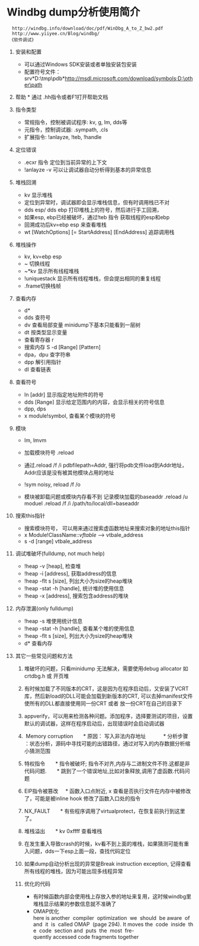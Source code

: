 # Windbg dump分析使用简介
	  http://windbg.info/download/doc/pdf/WinDbg_A_to_Z_bw2.pdf
	  http://www.yiiyee.cn/Blog/windbg/
	 《软件调试》

1.	安装和配置
	* 可以通过Windows SDK安装或者单独安装包安装
	* 配置符号文件： srv\*D:\tmp\pdb\*http://msdl.microsoft.com/download/symbols;D:\other\path

2.	 帮助
	* 通过 .hh指令或者F1打开帮助文档

3.	指令类型
	* 常规指令，控制被调试程序: kv, g, lm, dds等
	* 元指令，控制调试器: .sympath, .cls
	* 扩展指令: !anlayze, !teb, !handle

4.	定位错误
	* .ecxr 指令 定位到当前异常的上下文
	* !anlayze -v 可以让调试器自动分析得到基本的异常信息

5. 	堆栈回溯
	 * kv 显示堆栈
	 * 定位到异常时，调试器即会显示堆栈信息，但有时调用栈已不对
	 *  dds esp/ dds ebp 打印堆栈上的符号，然后进行手工回溯，
	 * 如果esp, ebp已经被破坏，通过!teb 指令 获取线程的esp和ebp
	 * 回溯成功后kv=ebp esp 来查看堆栈
	 * wt [WatchOptions] [= StartAddress] [EndAddress]  追踪调用栈

6. 	堆栈操作
	* kv, kv=ebp esp
	* ~ 切换线程
	* ~*kv 显示所有线程堆栈
	* !uniquestack 显示所有线程堆栈，但会提出相同的重复线程
	* .frame切换栈帧

7.	查看内存
	* d*
	* dds 查符号
	* dv 查看局部变量 minidump下基本只能看到一层树
	* dt 按类型显示变量 
	* 查看寄存器 r
	* 搜索内存 S -d [Range] [Pattern]
	* dpa，dpu 查字符串
	* dpp 解引用指针 
	* dl 查看链表

8. 查看符号
	* ln [addr] 显示指定地址附件的符号
	* dds [Range] 显示给定范围内的内容，会显示相关的符号信息
	* dpp, dps
	* x module!symbol, 查看某个模块的符号

9. 模块
	* lm, lmvm
	* 加载模块符号 .reload
	*  通过.reload /f /i pdbfilepath=Addr, 强行将pdb文件load到Addr地址， Addr应该是没有被其他模块占用的地址
	* !sym noisy, reload /f /o
		 
	* 模块被卸载问题或模块内存看不到
		记录模块加载的baseaddr
		.reload /u moduel
		.reload /f /i /path/to/local/dll=baseaddr


10. 搜索this指针
	* 搜索模块符号， 可以用来通过搜索虚函数地址来搜索对象的地址this指针
	* x Module!ClassName::*vftable* --> vtbale_address
	* s -d [range] vtbale_address

11. 调试堆破坏(fulldump, not much help)
	* !heap -v [heap], 检查堆
	* !heap -i [address],  获取address的信息
	* !heap -flt s [size], 列出大小为size的heap堆块
	* !heap -stat -h [handle], 统计堆的使用信息
	* !heap -x [address], 搜索包含address的堆块

12. 内存泄漏(only fulldump)
	* !heap -s 堆使用统计信息
	* !heap -stat -h [handle], 查看某个堆的使用信息
	* !heap -flt s [size], 列出大小为size的heap堆块
	* d* 查看内存

13. 其它一些常见问题和方法

	1.  堆破坏的问题，只看minidump 无法解决，需要使用debug allocator 如crtdbg.h 或 开页堆

	2. 有时候加载了不同版本的CRT，这是因为在程序启动后，又安装了VCRT库，然后新load的DLL可能会加载到新版本的CRT, 可以去掉manifest文件使所有的DLL都直接使用同一份CRT 或者 放一份CRT在自己的目录下

	3. appverify，可以用来检测各种问题。添加程序，选择要测试的项目，设置默认的调试器，这样在程序启动后，出现错误时会启动调试器
	4.  Memory corruption
     	* 原因： 写入非法内存地址     
     	* 分析步骤 ：状态分析，源码中寻找可能的出错路径，通过对写入的内存数据分析缩小猜测范围
	5.  特权指令
     	* 指令被破坏; 指令不对齐,内存与二进制文件不符.这都是非代码问题.
     	* 跳到了一个错误地址,比如对象释放,调用了虚函数.代码问题
	6.  EIP指令被篡改
    	* 函数入口点附近, x  查看是否执行文件在内存中被修改了，可能是被inline hook 修改了函数入口处的指令
	7.  NX_FAULT
     	* 有些程序调用了virtualprotect，在恢复前执行到这里了。
	8.  堆栈溢出
     	* kv 0xffff 查看堆栈
	9.  在发生重入导致crash的时候，kv看不到上面的堆栈，如果猜测可能有重入问题，dds一下esp上面一段，查找代码定位
	10. 如果dump自动分析出现的异常是Break instruction exception, 记得查看所有线程的堆栈，因为可能出现多线程异常
	11. 优化的代码
    	*  有时候函数内部会使用栈上存放入参的地址来复用，这时候windbg里堆栈显示结果的参数信息就不准确了
    	*  OMAP优化
			here is another  compiler  optimization  we  should  be aware  of  and  it  is  called OMAP  (page 294). It moves the  code  inside  the  code  section and  puts  the  most  fre-quently accessed code fragments together

